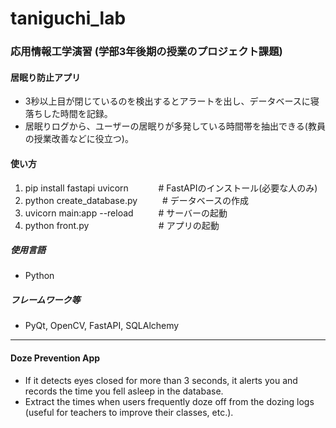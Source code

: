 # taniguchi_lab
### 応用情報工学演習 (学部3年後期の授業のプロジェクト課題)

#### 居眠り防止アプリ
- 3秒以上目が閉じているのを検出するとアラートを出し、データベースに寝落ちした時間を記録。
- 居眠りログから、ユーザーの居眠りが多発している時間帯を抽出できる(教員の授業改善などに役立つ)。

#### 使い方
1. pip install fastapi uvicorn    &emsp; &emsp; &nbsp; # FastAPIのインストール(必要な人のみ)
2. python create_database.py      &emsp; &emsp;  # データベースの作成
3. uvicorn main:app --reload      &emsp; &emsp; # サーバーの起動 
4. python front.py                &emsp; &emsp; &emsp; &emsp; &emsp; &emsp; # アプリの起動


##### 使用言語
- Python

##### フレームワーク等
- PyQt, OpenCV, FastAPI, SQLAlchemy


---------------------------------------------------------------------------------------------------------

#### Doze Prevention App
- If it detects eyes closed for more than 3 seconds, it alerts you and records the time you fell asleep in the database.
- Extract the times when users frequently doze off from the dozing logs (useful for teachers to improve their classes, etc.).
